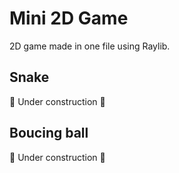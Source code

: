 # Mini 2D Game 

2D game made in one file using Raylib.

## Snake

🚧 Under construction 🚧

## Boucing ball

🚧 Under construction 🚧
